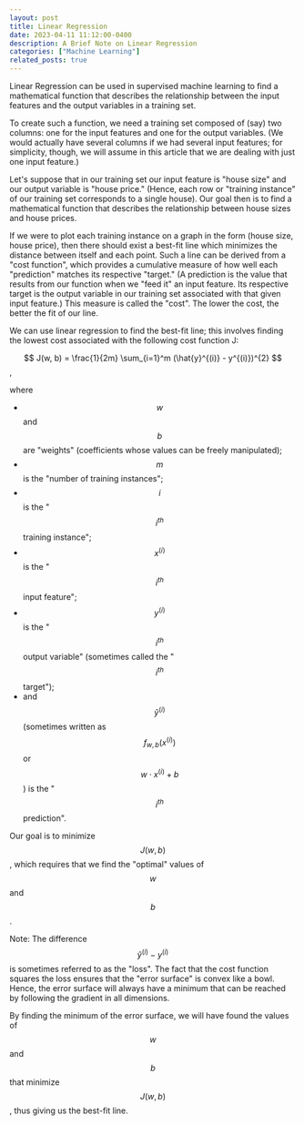 ```yaml
---
layout: post
title: Linear Regression
date: 2023-04-11 11:12:00-0400
description: A Brief Note on Linear Regression
categories: ["Machine Learning"]
related_posts: true
---
```


Linear Regression can be used in supervised machine learning to find a mathematical function that describes the relationship between the input features and the output variables in a training set. 

To create such a function, we need a training set composed of (say) two columns: one for the input features and one for the output variables. (We would actually have several columns if we had several input features; for simplicity, though, we will assume in this article that we are dealing with just one input feature.) 

Let's suppose that in our training set our input feature is "house size" and our output variable is "house price." (Hence, each row or "training instance" of our training set corresponds to a single house). Our goal then is to find a mathematical function that describes the relationship between house sizes and house prices. 

If we were to plot each training instance on a graph in the form (house size, house price), then there should exist a best-fit line which minimizes the distance between itself and each point. Such a line can be derived from a "cost function", which provides a cumulative measure of how well each "prediction" matches its respective "target." (A prediction is the value that results from our function when we "feed it" an input feature. Its respective target is the output variable in our training set associated with that given input feature.) This measure is called the "cost". The lower the cost, the better the fit of our line.

We can use linear regression to find the best-fit line; this involves finding the lowest cost associated with the following cost function J:

$$
J(w, b) = \frac{1}{2m} \sum_{i=1}^m (\hat{y}^{(i)} - y^{(i)})^{2}
$$,

where 
- $$w$$ and $$b$$ are "weights" (coefficients whose values can be freely manipulated);
- $$m$$ is the "number of training instances";
- $$i$$ is the "$$i^{th}$$ training instance";
- $$x^{(i)}$$ is the "$$i^{th}$$ input feature";
- $$y^{(i)}$$ is the "$$i^{th}$$ output variable" (sometimes called the "$$i^{th}$$ target"); 
- and $$\hat{y}^{(i)}$$ (sometimes written as $$f_{w, b}(x^{(i)})$$ or $$w\cdot x^{(i)} + b$$) is the "$$i^{th}$$ prediction".


Our goal is to minimize $$J(w, b)$$, which requires that we find the "optimal" values of $$w$$ and $$b$$.

Note: The difference $$\hat{y}^{(i)} - y^{(i)}$$ is sometimes referred to as the "loss". The fact that the cost function squares the loss ensures that the "error surface" is convex like a bowl. Hence, the error surface will always have a minimum that can be reached by following the gradient in all dimensions.

By finding the minimum of the error surface, we will have found the values of $$w$$ and $$b$$ that minimize $$J(w, b)$$, thus giving us the best-fit line.



